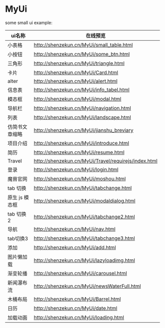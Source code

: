 # MyUi
some small ui example:

| ui名称 | 在线预览 |
| --- | --- |
| 小表格 | http://shenzekun.cn/MyUi/small_table.html |
| 小按钮 | http://shenzekun.cn/MyUi/some_btn.html |
| 三角形 | http://shenzekun.cn/MyUi/triangle.html |
| 卡片 | http://shenzekun.cn/MyUi/Card.html |
| alter | http://shenzekun.cn/MyUi/alert.html |
| 信息表 | http://shenzekun.cn/MyUi/info_tabel.html |
| 模态框 | http://shenzekun.cn/MyUi/modal.html |
| 导航栏 | http://shenzekun.cn/MyUi/navigation.html |
| 列表 | http://shenzekun.cn/MyUi/landscape.html |
| 仿简书文章缩略 | http://shenzekun.cn/MyUi/jianshu_breviary |
| 项目介绍 | http://shenzekun.cn/MyUi/introduce.html |
| 简历 | http://shenzekun.cn/MyUi/resume.html |
| Travel | http://shenzekun.cn/MyUi/Travel/requirejs/index.html |
| 登录 | http://shenzekun.cn/MyUi/login.html |
| 魔兽官网 | http://shenzekun.cn/MyUi/moshou.html |
| tab 切换 | http://shenzekun.cn/MyUi/tabchange.html |
| 原生 js 模态框| http://shenzekun.cn/MyUi/modaldialog.html |
| tab 切换2 | http://shenzekun.cn/MyUi/tabchange2.html |
| 导航 | http://shenzekun.cn/MyUi/nav.html |
| tab切换3 | http://shenzekun.cn/MyUi/tabchange3.html |
| 添加 | http://shenzekun.cn/MyUi/add.html |
| 图片懒加载 | http://shenzekun.cn/MyUi/lazyloadimg.html |
| 渐变轮播 | http://shenzekun.cn/MyUi/carousel.html |
| 新闻瀑布流 | http://shenzekun.cn/MyUi/newsWaterFull.html |
| 木桶布局  | http://shenzekun.cn/MyUi/Barrel.html |
| 日历 | http://shenzekun.cn/MyUi/date.html |
| 加载动画 | http://shenzekun.cn/MyUi/loading.html

